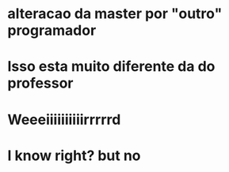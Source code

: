 # alteracao da master por "outro" programador
# Isso esta muito diferente da do professor
# Weeeiiiiiiiiiirrrrrd
# I know right? but no

